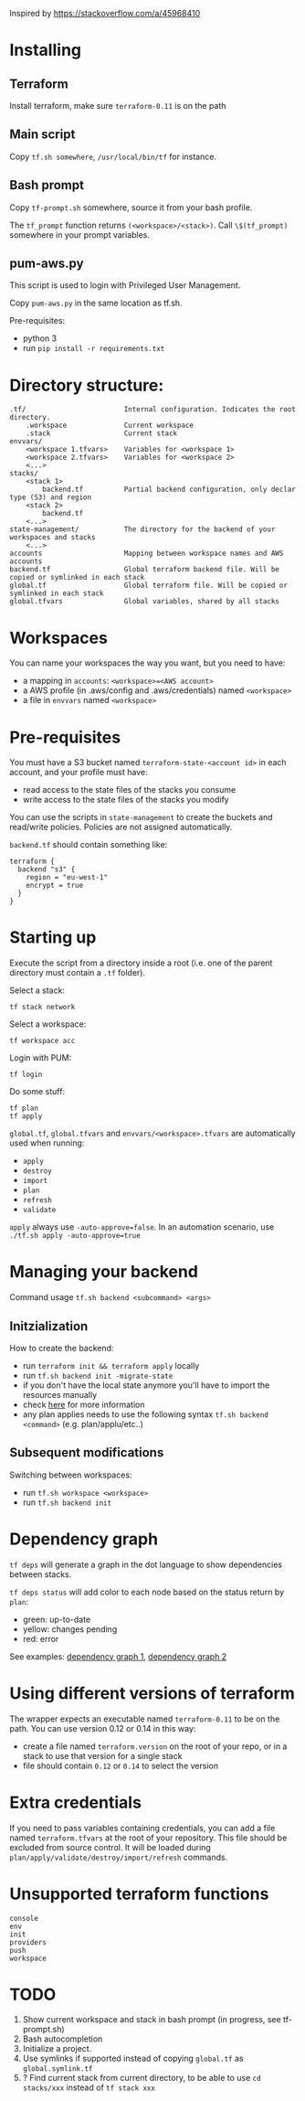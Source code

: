 Inspired by https://stackoverflow.com/a/45968410

# Installing

## Terraform
Install terraform, make sure ``terraform-0.11`` is on the path

## Main script
Copy ``tf.sh somewhere``, ``/usr/local/bin/tf`` for instance.

## Bash prompt
Copy ``tf-prompt.sh`` somewhere, source it from your bash profile. 

The ``tf_prompt`` function returns ``(<workspace>/<stack>)``. Call `\$(tf_prompt)` somewhere in your prompt variables.

## pum-aws.py

This script is used to login with Privileged User Management.

Copy ``pum-aws.py`` in the same location as tf.sh.

Pre-requisites:
* python 3
* run ``pip install -r requirements.txt``

### 

# Directory structure:

````
.tf/                        Internal configuration. Indicates the root directory.
    .workspace              Current workspace
    .stack                  Current stack
envvars/
    <workspace 1.tfvars>    Variables for <workspace 1>
    <workspace 2.tfvars>    Variables for <workspace 2>
    <...>
stacks/
    <stack 1>
        backend.tf          Partial backend configuration, only declar type (S3) and region
    <stack 2>
        backend.tf
    <...>
state-management/           The directory for the backend of your workspaces and stacks
    <...>
accounts                    Mapping between workspace names and AWS accounts
backend.tf                  Global terraform backend file. Will be copied or symlinked in each stack
global.tf                   Global terraform file. Will be copied or symlinked in each stack
global.tfvars               Global variables, shared by all stacks
````

# Workspaces

You can name your workspaces the way you want, but you need to have:
* a mapping in ``accounts``: ``<workspace>=<AWS account>``
* a AWS profile (in .aws/config and .aws/credentials) named ``<workspace>``
* a file in ``envvars`` named ``<workspace>``

# Pre-requisites

You must have a S3 bucket named ``terraform-state-<account id>`` in each account, and your profile must have:
* read access to the state files of the stacks you consume
* write access to the state files of the stacks you modify

You can use the scripts in ``state-management`` to create the buckets and read/write policies.
Policies are not assigned automatically.

``backend.tf`` should contain something like:
````
terraform {
  backend "s3" {
    region = "eu-west-1"
    encrypt = true
  }
}
````

# Starting up

Execute the script from a directory inside a root (i.e. one of the parent directory must contain a ``.tf`` folder).

Select a stack:
    
    tf stack network
    
Select a workspace:

    tf workspace acc
    
Login with PUM:

    tf login

Do some stuff:

    tf plan
    tf apply

``global.tf``, ``global.tfvars`` and ``envvars/<workspace>.tfvars`` are automatically used when running:    
* ``apply`` 
* ``destroy``
* ``import``
* ``plan``
* ``refresh``
* ``validate`` 

``apply`` always use ``-auto-approve=false``. In an automation scenario, use ``./tf.sh apply -auto-approve=true``

# Managing your backend

Command usage `tf.sh backend <subcommand> <args>`

## Initzialization 
How to create the backend:
* run `terraform init && terraform apply` locally
* run `tf.sh backend init -migrate-state`
 * if you don't have the local state anymore you'll have to import the resources manually
 * check [here](https://developer.hashicorp.com/terraform/cli/import) for more information
* any plan applies needs to use the following syntax `tf.sh backend <command>` (e.g. plan/applu/etc..)

## Subsequent modifications
Switching between workspaces:
* run `tf.sh workspace <workspace>`
* run `tf.sh backend init`


# Dependency graph

``tf deps`` will generate a graph in the dot language to show dependencies between stacks.

``tf deps status`` will add color to each node based on the status return by ``plan``:
* green: up-to-date
* yellow: changes pending
* red: error

See examples: [dependency graph 1](deps-status-1.png), [dependency graph 2](deps-status-2.png)

# Using different versions of terraform

The wrapper expects an executable named ``terraform-0.11`` to be on the path.
You can use version 0.12 or 0.14 in this way:
* create a file named ``terraform.version`` on the root of your repo, or in a stack to use that version for a single stack
* file should contain ``0.12`` or ``0.14`` to select the version

# Extra credentials

If you need to pass variables containing credentials, you can add a file named ``terraform.tfvars`` at the root of your repository.
This file should be excluded from source control. It will be loaded during ``plan/apply/validate/destroy/import/refresh`` commands.

# Unsupported terraform functions

    console
    env
    init
    providers
    push
    workspace

# TODO

1. Show current workspace and stack in bash prompt (in progress, see tf-prompt.sh)
1. Bash autocompletion
1. Initialize a project.
1. Use symlinks if supported instead of copying ``global.tf`` as ``global.symlink.tf``
1. ? Find current stack from current directory, to be able to use ``cd stacks/xxx`` instead of ``tf stack xxx``
